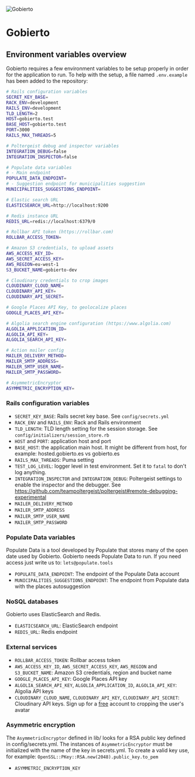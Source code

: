 ![Gobierto](https://gobierto.es/assets/logo_gobierto.png)

# Gobierto

## Environment variables overview

Gobierto requires a few environment variables to be setup properly in order for the application to run. To help with the setup, a file named `.env.example` has been added to the repository:

```bash
# Rails configuration variables
SECRET_KEY_BASE=
RACK_ENV=development
RAILS_ENV=development
TLD_LENGTH=2
HOST=gobierto.test
BASE_HOST=gobierto.test
PORT=3000
RAILS_MAX_THREADS=5

# Poltergeist debug and inspector variables
INTEGRATION_DEBUG=false
INTEGRATION_INSPECTOR=false

# Populate data variables
# - Main endpoint
POPULATE_DATA_ENDPOINT=
# - Suggestion endpoint for municipalities suggestion
MUNICIPALITIES_SUGGESTIONS_ENDPOINT=

# Elastic search URL
ELASTICSEARCH_URL=http://localhost:9200

# Redis instance URL
REDIS_URL=redis://localhost:6379/0

# Rollbar API token (https://rollbar.com)
ROLLBAR_ACCESS_TOKEN=

# Amazon S3 credentials, to upload assets
AWS_ACCESS_KEY_ID=
AWS_SECRET_ACCESS_KEY=
AWS_REGION=eu-west-1
S3_BUCKET_NAME=gobierto-dev

# Cloudinary credentials to crop images
CLOUDINARY_CLOUD_NAME=
CLOUDINARY_API_KEY=
CLOUDINARY_API_SECRET=

# Google Places API Key, to geolocalize places
GOOGLE_PLACES_API_KEY=

# Algolia search engine configuration (https://www.algolia.com)
ALGOLIA_APPLICATION_ID=
ALGOLIA_API_KEY=
ALGOLIA_SEARCH_API_KEY=

# Action mailer config
MAILER_DELIVERY_METHOD=
MAILER_SMTP_ADDRESS=
MAILER_SMTP_USER_NAME=
MAILER_SMTP_PASSWORD=

# AsymmetricEncryptor
ASYMMETRIC_ENCRYPTION_KEY=
```

### Rails configuration variables

- `SECRET_KEY_BASE`: Rails secret key base. See `config/secrets.yml`
- `RACK_ENV` and `RAILS_ENV`: Rack and Rails environment
- `TLD_LENGTH`: TLD length setting for the session storage. See `config/initializers/session_store.rb`
- `HOST` and `PORT`: application host and port
- `BASE_HOST`: the application main host. It might be different from host, for example: hosted.gobierto.es vs gobierto.es
- `RAILS_MAX_THREADS`: Puma setting
- `TEST_LOG_LEVEL`: logger level in test environment. Set it to `fatal` to don't log anything.
- `INTEGRATION_INSPECTOR` and `INTEGRATION_DEBUG`: Poltergeist settings to enable the inspector and the debugger. See https://github.com/teampoltergeist/poltergeist#remote-debugging-experimental
- `MAILER_DELIVERY_METHOD`
- `MAILER_SMTP_ADDRESS`
- `MAILER_SMTP_USER_NAME`
- `MAILER_SMTP_PASSWORD`

### Populate Data variables

Populate Data is a tool developed by Populate that stores many of the open date used by Gobierto. Gobierto needs Populate Data to run. If you need access just write us to: `lets@populate.tools`

- `POPULATE_DATA_ENDPOINT`: The endpoint of the Populate Data account
- `MUNICIPALITIES_SUGGESTIONS_ENDPOINT`: The endpoint from Populate data with the places autosuggestion

### NoSQL databases

Gobierto uses ElasticSearch and Redis.

- `ELASTICSEARCH_URL`: ElasticSearch endpoint
- `REDIS_URL`: Redis endpoint

### External services

- `ROLLBAR_ACCESS_TOKEN`: Rollbar access token
- `AWS_ACCESS_KEY_ID`, `AWS_SECRET_ACCESS_KEY`, `AWS_REGION` and `S3_BUCKET_NAME`: Amazon S3 credentials, region and bucket name
- `GOOGLE_PLACES_API_KEY`: Google Places API key
- `ALGOLIA_SEARCH_API_KEY`, `ALGOLIA_APPLICATION_ID`, `ALGOLIA_API_KEY`: Algolia API keys
- `CLOUDINARY_CLOUD_NAME`, `CLOUDINARY_API_KEY`, `CLOUDINARY_API_SECRET`: Cloudinary API keys. Sign up for a [free](https://cloudinary.com/users/register/free) account to cropping the user's avatar

### Asymmetric encryption

The `AsymmetricEncryptor` defined in lib/ looks for a RSA public key defined in config/secrets.yml.
The instances of `AsymmetricEncryptor` must be initialized with the name of the key in secrets.yml.
To create a valid key use, for example: `OpenSSL::PKey::RSA.new(2048).public_key.to_pem`

- `ASYMMETRIC_ENCRYPTION_KEY`
